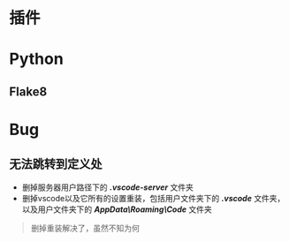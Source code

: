 # 插件

##

# Python

## Flake8

# Bug

## 无法跳转到定义处
* 删掉服务器用户路径下的 ***.vscode-server*** 文件夹
* 删掉vscode以及它所有的设置重装，包括用户文件夹下的 ***.vscode*** 文件夹，以及用户文件夹下的
 ***AppData\Roaming\Code*** 文件夹

> 删掉重装解决了，虽然不知为何


